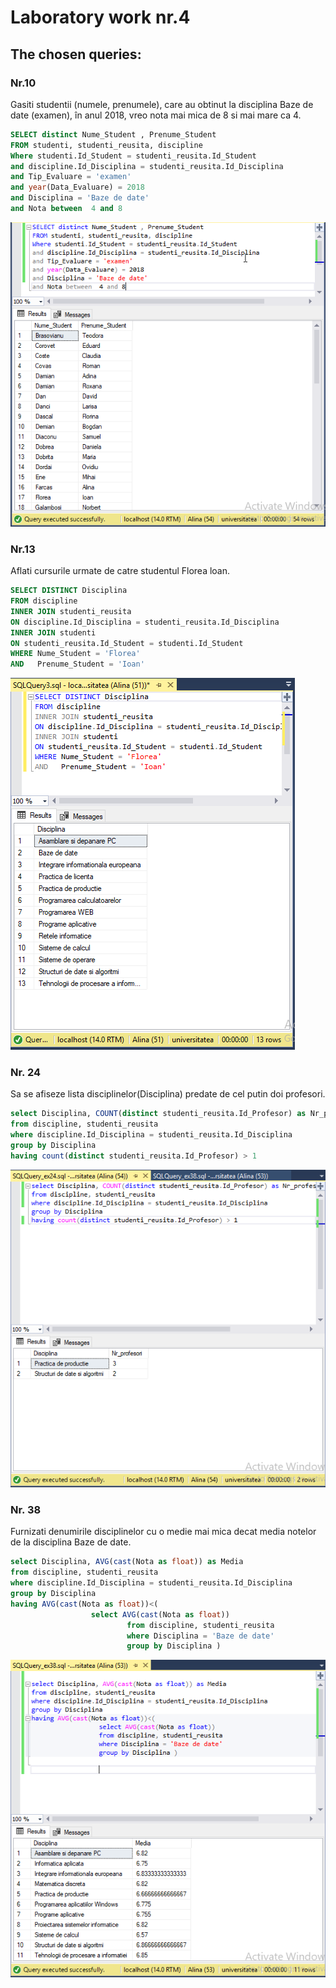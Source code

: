 # Laboratory work nr.4
## The chosen queries:

### Nr.10
Gasiti studentii (numele, prenumele), care au obtinut la disciplina Baze de date (examen), în anul 2018, vreo nota mai mica de 8 si mai mare ca 4.

```SQL
SELECT distinct Nume_Student , Prenume_Student 
FROM studenti, studenti_reusita, discipline
Where studenti.Id_Student = studenti_reusita.Id_Student
and discipline.Id_Disciplina = studenti_reusita.Id_Disciplina
and Tip_Evaluare = 'examen' 
and year(Data_Evaluare) = 2018 
and Disciplina = 'Baze de date'
and Nota between  4 and 8
```
![alt text](https://github.com/AlinaGomeniuc/Data-Base/blob/master/Lab4/imageLab4/VirtualBox_Alina_23_10_2018_19_11_11.png)

### Nr.13
Aflati cursurile urmate de catre studentul Florea loan.

```SQL
SELECT DISTINCT Disciplina 
FROM discipline
INNER JOIN studenti_reusita
ON discipline.Id_Disciplina = studenti_reusita.Id_Disciplina
INNER JOIN studenti
ON studenti_reusita.Id_Student = studenti.Id_Student
WHERE Nume_Student = 'Florea' 
AND   Prenume_Student = 'Ioan'
```

![alt text](https://github.com/AlinaGomeniuc/Data-Base/blob/master/Lab4/imageLab4/VirtualBox_Alina_03_10_2018_18_54_44.png)

### Nr. 24
Sa se afiseze lista disciplinelor(Disciplina) predate de cel putin doi profesori.

```SQL
select Disciplina, COUNT(distinct studenti_reusita.Id_Profesor) as Nr_profesori
from discipline, studenti_reusita
where discipline.Id_Disciplina = studenti_reusita.Id_Disciplina
group by Disciplina
having count(distinct studenti_reusita.Id_Profesor) > 1
```

![alt text](https://github.com/AlinaGomeniuc/Data-Base/blob/master/Lab4/imageLab4/VirtualBox_Alina_23_10_2018_20_48_38.png)

### Nr. 38
Furnizati denumirile disciplinelor cu o medie mai mica decat media notelor de la disciplina Baze de date.

```SQL
select Disciplina, AVG(cast(Nota as float)) as Media
from discipline, studenti_reusita
where discipline.Id_Disciplina = studenti_reusita.Id_Disciplina 
group by Disciplina
having AVG(cast(Nota as float))<(
                  select AVG(cast(Nota as float))
				          from discipline, studenti_reusita
				          where Disciplina = 'Baze de date'
				          group by Disciplina )
```   

![alt text](https://github.com/AlinaGomeniuc/Data-Base/blob/master/Lab4/imageLab4/VirtualBox_Alina_23_10_2018_19_58_37.png)
